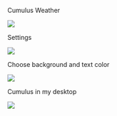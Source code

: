 Cumulus Weather

<img src="https://skandyn-sh.github.io/img/cumulus.png"/>

Settings

<img src="https://skandyn-sh.github.io/img/cumulus-settings.png"/>

Choose background and text color

<img src="https://skandyn-sh.github.io/img/cumulus-choose.png"/>

Cumulus in my desktop

<img src="https://skandyn-sh.github.io/img/cumulus-desktop.png"/>
